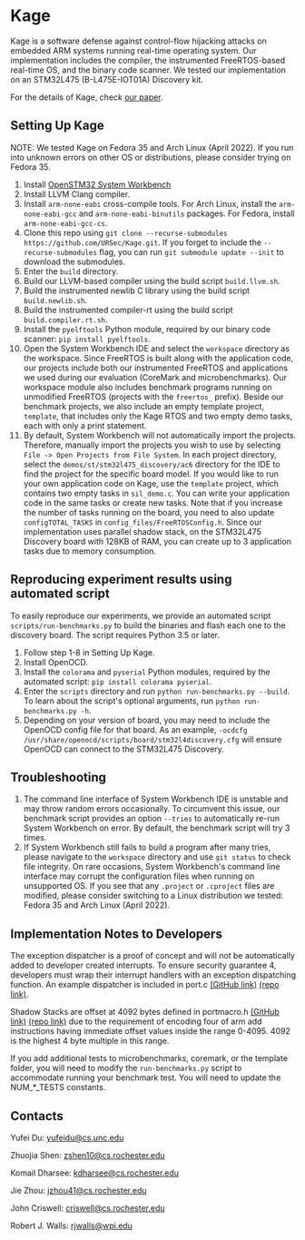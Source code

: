 # Kage

Kage is a software defense against control-flow hijacking attacks on embedded
ARM systems running real-time operating system. Our implementation includes the
compiler, the instrumented FreeRTOS-based real-time OS, and the binary code
scanner. We tested our implementation on an STM32L475 (B-L475E-IOT01A) 
Discovery kit.

For the details of Kage, check [our
paper](https://www.usenix.org/conference/usenixsecurity22/presentation/du).

## Setting Up Kage
NOTE: We tested Kage on Fedora 35 and Arch Linux (April 2022). If you run
into unknown errors on other OS or distributions, please consider trying
on Fedora 35.
1. Install [OpenSTM32 System Workbench](https://www.openstm32.org/HomePage)
2. Install LLVM Clang compiler. 
3. Install `arm-none-eabi` cross-compile tools. For Arch Linux, install the
`arm-none-eabi-gcc` and `arm-none-eabi-binutils` packages. For Fedora, install
`arm-none-eabi-gcc-cs`.
4. Clone this repo using `git clone --recurse-submodules https://github.com/URSec/Kage.git`. If you forget to include 
the `--recurse-submodules` flag, you can run `git submodule update --init` to download the submodules.
5. Enter the `build` directory.
6. Build our LLVM-based compiler using the build script `build.llvm.sh`.
7. Build the instrumented newlib C library using the build script
`build.newlib.sh`.
8. Build the instrumented compiler-rt using the build script
`build.compiler.rt.sh`.
9. Install the `pyelftools` Python module, required by our binary code scanner:
`pip install pyelftools`.
10. Open the System Workbench IDE and select the `workspace` directory as the
workspace. Since FreeRTOS is built along with the application code,
our projects include both our instrumented FreeRTOS and applications we used
during our evaluation (CoreMark and microbenchmarks). Our workspace module also
includes benchmark programs running on unmodified FreeRTOS (projects with the
`freertos_` prefix). Beside our benchmark projects, we also include an empty
template project, `template`, that includes only the Kage RTOS and two empty
demo tasks, each with only a print statement.
11. By default, System Workbench will not automatically import the projects.
Therefore, manually import the projects you wish to use by selecting
`File -> Open Projects from File System`. In each project directory,
select the `demos/st/stm32l475_discovery/ac6` directory for the IDE to find
the project for the specific board model. If you would like to run your own
application code on Kage, use the `template` project, which contains two empty
tasks in `sil_demo.c`. You can write your application code in the same tasks
or create new tasks. Note that if you increase the number of tasks running on
the board, you need to also update `configTOTAL_TASKS` in
`config_files/FreeRTOSConfig.h`. Since our implementation uses parallel shadow
stack, on the STM32L475 Discovery board with 128KB of RAM, you can create up
to 3 application tasks due to memory consumption.

## Reproducing experiment results using automated script
To easily reproduce our experiments, we provide an automated script
`scripts/run-benchmarks.py` to build the binaries and flash each one to
the discovery board. The script requires Python 3.5 or later.
1. Follow step 1-8 in Setting Up Kage.
2. Install OpenOCD.
3. Install the `colorama` and `pyserial` Python modules, required by the
automated script: `pip install colorama pyserial`.
4. Enter the `scripts` directory and run `python run-benchmarks.py --build`.
To learn about the script's optional arguments, run
`python run-benchmarks.py -h`. 
6. Depending on your version of board, you may need to include the OpenOCD config file for that board. As an example,
`-ocdcfg /usr/share/openocd/scripts/board/stm32l4discovery.cfg` will ensure OpenOCD can connect to the STM32L475 Discovery.

## Troubleshooting
1. The command line interface of System Workbench IDE is unstable and may throw
    random errors occasionally. To circumvent this issue, our benchmark script
    provides an option `--tries` to automatically re-run System Workbench on
    error. By default, the benchmark script will try 3 times.
2. If System Workbench still fails to build a program after many tries, please
    navigate to the `workspace` directory and use `git status` to check file
    integrity. On rare occasions, System Workbench's command line interface may
    corrupt the configuration files when running on unsupported OS. If you see
    that any `.project` or `.cproject` files are modified, please consider
    switching to a Linux distribution we tested: Fedora 35 and Arch Linux
    (April 2022).

## Implementation Notes to Developers
The exception dispatcher is a proof of concept and will not be automatically added to developer created interrupts.
To ensure security guarantee 4, developers must wrap their interrupt handlers with an exception dispatching function.
An example dispatcher is included in port.c
[(GitHub link)](https://github.com/URSec/Kage-FreeRTOS/blob/8b096c9ab1ac32ebaf6c4d54c5905c247ffd92cc/coremark/lib/FreeRTOS/portable/GCC/ARM_CM4_MPU/port.c#L353)
[(repo link)](./workspace/coremark/lib/FreeRTOS/portable/GCC/ARM_CM4_MPU/port.c).

Shadow Stacks are offset at 4092 bytes defined in portmacro.h 
[(GitHub link)](https://github.com/URSec/Kage-FreeRTOS/blob/8b096c9ab1ac32ebaf6c4d54c5905c247ffd92cc/coremark/lib/FreeRTOS/portable/GCC/ARM_CM4_MPU/portmacro.h#L59)
[(repo link)](./workspace/coremark/lib/FreeRTOS/portable/GCC/ARM_CM4_MPU/portmacro.h)
due to the requirement of encoding four of arm add instructions having immediate offset values inside the range 0-4095. 4092 is the highest 
4 byte multiple in this range.

If you add additional tests to microbenchmarks, coremark, or the template folder, you will need to modify
the `run-benchmarks.py` script to accommodate running your benchmark test. You will need to update the NUM\_\*\_TESTS 
constants.

## Contacts
Yufei Du: yufeidu@cs.unc.edu

Zhuojia Shen: zshen10@cs.rochester.edu

Komail Dharsee: kdharsee@cs.rochester.edu

Jie Zhou: jzhou41@cs.rochester.edu

John Criswell: criswell@cs.rochester.edu

Robert J. Walls: rjwalls@wpi.edu
